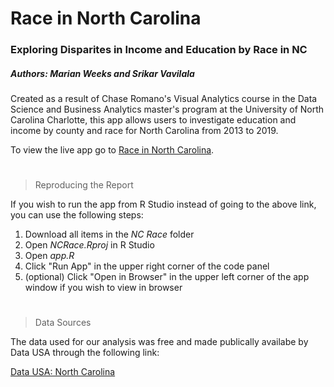 # Race in North Carolina
### Exploring Disparites in Income and Education by Race in NC
##### Authors: Marian Weeks and Srikar Vavilala 

Created as a result of Chase Romano's Visual Analytics course in the Data Science and Business Analytics master's program at the University of North Carolina Charlotte, this app allows users to investigate education and income by county and race for North Carolina from 2013 to 2019.

To view the live app go to [Race in North Carolina](https://weeksmarian.shinyapps.io/NC_Race/).

#
>Reproducing the Report

If you wish to run the app from R Studio instead of going to the above link, you can use the following steps:

1. Download all items in the *NC Race* folder
2. Open *NCRace.Rproj* in R Studio
3. Open *app.R*
4. Click "Run App" in the upper right corner of the code panel
5. (optional) Click "Open in Browser" in the upper left corner of the app window if you wish to view in browser

#
>Data Sources

The data used for our analysis was free and made publically availabe by Data USA through the following link:

[Data USA: North Carolina](https://datausa.io/profile/geo/north-carolina)
